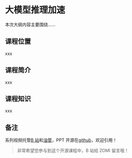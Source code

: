 <!--Copyright © ZOMI 适用于[License](https://github.com/Infrasys-AI/AIInfra)版权许可-->

# 大模型推理加速

本次大纲内容主要围绕......

## 课程位置

xxx

## 课程简介

xxx

## 课程知识

xxx

## 备注

系列视频托管[B 站](https://space.bilibili.com/517221395)和[油管](https://www.youtube.com/@ZOMI666/playlists)，PPT 开源在[github](https://github.com/Infrasys-AI/AIInfra)，欢迎引用！

> 非常希望您参与到这个开源课程中，B 站给 ZOMI 留言哦！
>
